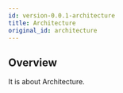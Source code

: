 ```yaml
---
id: version-0.0.1-architecture
title: Architecture
original_id: architecture
---
```


## Overview
It is about Architecture.